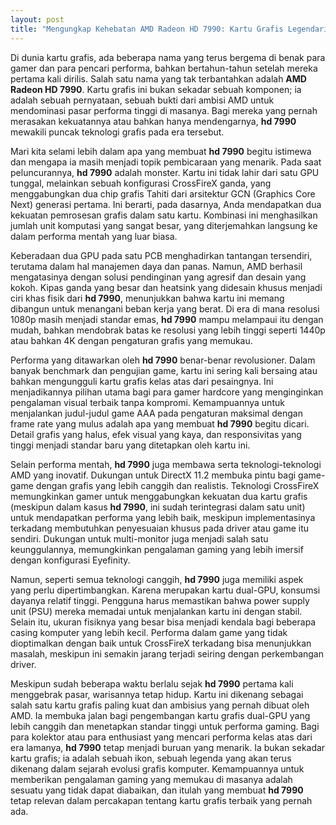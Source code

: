 ```yaml
---
layout: post
title: "Mengungkap Kehebatan AMD Radeon HD 7990: Kartu Grafis Legendaris"
---
```


Di dunia kartu grafis, ada beberapa nama yang terus bergema di benak para gamer dan para pencari performa, bahkan bertahun-tahun setelah mereka pertama kali dirilis. Salah satu nama yang tak terbantahkan adalah **AMD Radeon HD 7990**. Kartu grafis ini bukan sekadar sebuah komponen; ia adalah sebuah pernyataan, sebuah bukti dari ambisi AMD untuk mendominasi pasar performa tinggi di masanya. Bagi mereka yang pernah merasakan kekuatannya atau bahkan hanya mendengarnya, **hd 7990** mewakili puncak teknologi grafis pada era tersebut.

Mari kita selami lebih dalam apa yang membuat **hd 7990** begitu istimewa dan mengapa ia masih menjadi topik pembicaraan yang menarik. Pada saat peluncurannya, **hd 7990** adalah monster. Kartu ini tidak lahir dari satu GPU tunggal, melainkan sebuah konfigurasi CrossFireX ganda, yang menggabungkan dua chip grafis Tahiti dari arsitektur GCN (Graphics Core Next) generasi pertama. Ini berarti, pada dasarnya, Anda mendapatkan dua kekuatan pemrosesan grafis dalam satu kartu. Kombinasi ini menghasilkan jumlah unit komputasi yang sangat besar, yang diterjemahkan langsung ke dalam performa mentah yang luar biasa.

Keberadaan dua GPU pada satu PCB menghadirkan tantangan tersendiri, terutama dalam hal manajemen daya dan panas. Namun, AMD berhasil mengatasinya dengan solusi pendinginan yang agresif dan desain yang kokoh. Kipas ganda yang besar dan heatsink yang didesain khusus menjadi ciri khas fisik dari **hd 7990**, menunjukkan bahwa kartu ini memang dibangun untuk menangani beban kerja yang berat. Di era di mana resolusi 1080p masih menjadi standar emas, **hd 7990** mampu melampaui itu dengan mudah, bahkan mendobrak batas ke resolusi yang lebih tinggi seperti 1440p atau bahkan 4K dengan pengaturan grafis yang memukau.

Performa yang ditawarkan oleh **hd 7990** benar-benar revolusioner. Dalam banyak benchmark dan pengujian game, kartu ini sering kali bersaing atau bahkan mengungguli kartu grafis kelas atas dari pesaingnya. Ini menjadikannya pilihan utama bagi para gamer hardcore yang menginginkan pengalaman visual terbaik tanpa kompromi. Kemampuannya untuk menjalankan judul-judul game AAA pada pengaturan maksimal dengan frame rate yang mulus adalah apa yang membuat **hd 7990** begitu dicari. Detail grafis yang halus, efek visual yang kaya, dan responsivitas yang tinggi menjadi standar baru yang ditetapkan oleh kartu ini.

Selain performa mentah, **hd 7990** juga membawa serta teknologi-teknologi AMD yang inovatif. Dukungan untuk DirectX 11.2 membuka pintu bagi game-game dengan grafis yang lebih canggih dan realistis. Teknologi CrossFireX memungkinkan gamer untuk menggabungkan kekuatan dua kartu grafis (meskipun dalam kasus **hd 7990**, ini sudah terintegrasi dalam satu unit) untuk mendapatkan performa yang lebih baik, meskipun implementasinya terkadang membutuhkan penyesuaian khusus pada driver atau game itu sendiri. Dukungan untuk multi-monitor juga menjadi salah satu keunggulannya, memungkinkan pengalaman gaming yang lebih imersif dengan konfigurasi Eyefinity.

Namun, seperti semua teknologi canggih, **hd 7990** juga memiliki aspek yang perlu dipertimbangkan. Karena merupakan kartu dual-GPU, konsumsi dayanya relatif tinggi. Pengguna harus memastikan bahwa power supply unit (PSU) mereka memadai untuk menjalankan kartu ini dengan stabil. Selain itu, ukuran fisiknya yang besar bisa menjadi kendala bagi beberapa casing komputer yang lebih kecil. Performa dalam game yang tidak dioptimalkan dengan baik untuk CrossFireX terkadang bisa menunjukkan masalah, meskipun ini semakin jarang terjadi seiring dengan perkembangan driver.

Meskipun sudah beberapa waktu berlalu sejak **hd 7990** pertama kali menggebrak pasar, warisannya tetap hidup. Kartu ini dikenang sebagai salah satu kartu grafis paling kuat dan ambisius yang pernah dibuat oleh AMD. Ia membuka jalan bagi pengembangan kartu grafis dual-GPU yang lebih canggih dan menetapkan standar tinggi untuk performa gaming. Bagi para kolektor atau para enthusiast yang mencari performa kelas atas dari era lamanya, **hd 7990** tetap menjadi buruan yang menarik. Ia bukan sekadar kartu grafis; ia adalah sebuah ikon, sebuah legenda yang akan terus dikenang dalam sejarah evolusi grafis komputer. Kemampuannya untuk memberikan pengalaman gaming yang memukau di masanya adalah sesuatu yang tidak dapat diabaikan, dan itulah yang membuat **hd 7990** tetap relevan dalam percakapan tentang kartu grafis terbaik yang pernah ada.
